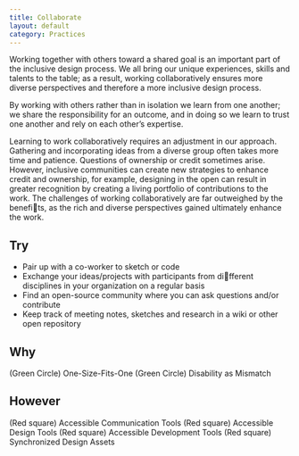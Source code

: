 ```yaml
---
title: Collaborate
layout: default
category: Practices
---
```


Working together with others toward a shared goal is an
important part of the inclusive design process. We all bring
our unique experiences, skills and talents to the table; as a
result, working collaboratively ensures more diverse
perspectives and therefore a more inclusive design process.

By working with others rather than in isolation we learn
from one another; we share the responsibility for an
outcome, and in doing so we learn to trust one another and
rely on each other’s expertise.

Learning to work collaboratively requires an adjustment in
our approach. Gathering and incorporating ideas from a
diverse group often takes more time and patience.
Questions of ownership or credit sometimes arise. However,
inclusive communities can create new strategies to enhance
credit and ownership, for example, designing in the open
can result in greater recognition by creating a living
portfolio of contributions to the work. The challenges of
working collaboratively are far outweighed by the benefits,
as the rich and diverse perspectives gained ultimately
enhance the work.

## Try
* Pair up with a co-worker to sketch or code
* Exchange your ideas/projects with participants from different disciplines in your organization on a regular basis
* Find an open-source community where you can ask questions and/or contribute
* Keep track of meeting notes, sketches and research in a wiki or other open repository

## Why
(Green Circle) One-Size-Fits-One
(Green Circle) Disability as Mismatch

## However
(Red square) Accessible Communication Tools
(Red square) Accessible Design Tools
(Red square) Accessible Development Tools
(Red square) Synchronized Design Assets
